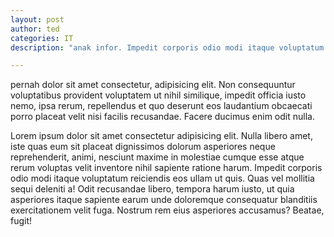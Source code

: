 ```yaml
---
layout: post
author: ted
categories: IT
description: "anak infor. Impedit corporis odio modi itaque voluptatum reiciendis eos ullam ut quis. Quas vel mollitia sequi deleniti a! Odit recusandae libero, tempora harum iusto, ut quia asperiores itaque sapiente earum unde doloremque consequatur blanditiis exercitationem velit fuga. Nostrum rem eius asperiores accusamus? Beatae, fugit!"

---
```

pernah dolor sit amet consectetur, adipisicing elit. Non consequuntur voluptatibus provident voluptatem ut nihil similique, impedit officia iusto nemo, ipsa rerum, repellendus et quo deserunt eos laudantium obcaecati porro placeat velit nisi facilis recusandae. Facere ducimus enim odit nulla.

Lorem ipsum dolor sit amet consectetur adipisicing elit. Nulla libero amet, iste quas eum sit placeat dignissimos dolorum asperiores neque reprehenderit, animi, nesciunt maxime in molestiae cumque esse atque rerum voluptas velit inventore nihil sapiente ratione harum. Impedit corporis odio modi itaque voluptatum reiciendis eos ullam ut quis. Quas vel mollitia sequi deleniti a! Odit recusandae libero, tempora harum iusto, ut quia asperiores itaque sapiente earum unde doloremque consequatur blanditiis exercitationem velit fuga. Nostrum rem eius asperiores accusamus? Beatae, fugit!